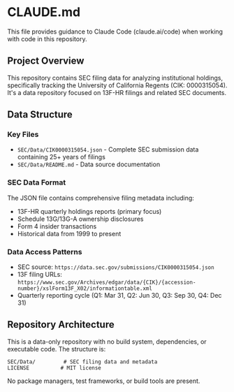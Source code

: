 # CLAUDE.md

This file provides guidance to Claude Code (claude.ai/code) when working with code in this repository.

## Project Overview

This repository contains SEC filing data for analyzing institutional holdings, specifically tracking the University of California Regents (CIK: 0000315054). It's a data repository focused on 13F-HR filings and related SEC documents.

## Data Structure

### Key Files
- `SEC/Data/CIK0000315054.json` - Complete SEC submission data containing 25+ years of filings
- `SEC/Data/README.md` - Data source documentation

### SEC Data Format
The JSON file contains comprehensive filing metadata including:
- 13F-HR quarterly holdings reports (primary focus)
- Schedule 13G/13G-A ownership disclosures
- Form 4 insider transactions
- Historical data from 1999 to present

### Data Access Patterns
- SEC source: `https://data.sec.gov/submissions/CIK0000315054.json`
- 13F filing URLs: `https://www.sec.gov/Archives/edgar/data/{CIK}/{accession-number}/xslForm13F_X02/informationtable.xml`
- Quarterly reporting cycle (Q1: Mar 31, Q2: Jun 30, Q3: Sep 30, Q4: Dec 31)

## Repository Architecture

This is a data-only repository with no build system, dependencies, or executable code. The structure is:
```
SEC/Data/         # SEC filing data and metadata
LICENSE          # MIT license
```

No package managers, test frameworks, or build tools are present.